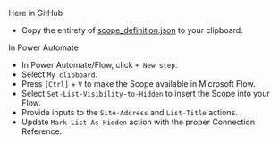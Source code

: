 Here in GitHub
- Copy the entirety of [scope_definition.json](https://github.com/ohthreesixtyfive/power-automate/blob/main/samples/hide-sharepoint-list/scope_definition.json) to your clipboard.

In Power Automate
- In Power Automate/Flow, click ` + New step `.
- Select ` My clipboard `.
- Press ` [Ctrl] ` + ` V ` to make the Scope available in Microsoft Flow.
- Select ` Set-List-Visibility-to-Hidden ` to insert the Scope into your Flow.
- Provide inputs to the ` Site-Address ` and ` List-Title ` actions.
- Update ` Mark-List-As-Hidden ` action with the proper Connection Reference.
